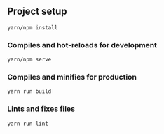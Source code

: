 
## 



## Project setup
```
yarn/npm install
```

### Compiles and hot-reloads for development
```
yarn/npm serve
```

### Compiles and minifies for production
```
yarn run build
```

### Lints and fixes files
```
yarn run lint
```

